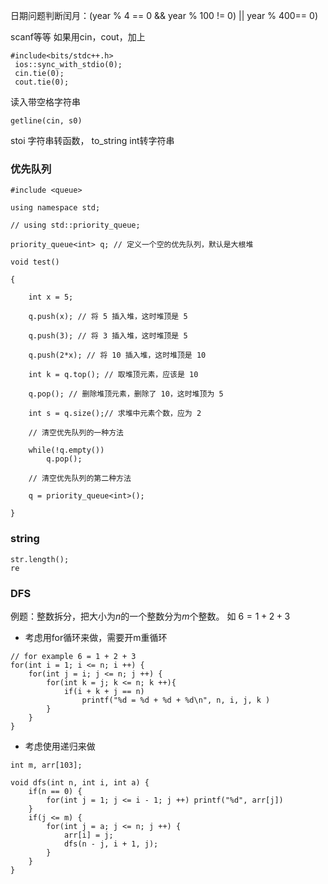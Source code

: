 
日期问题判断闰月：(year % 4 == 0 && year % 100 != 0) || year % 400== 0)


scanf等等 如果用cin，cout，加上
```
#include<bits/stdc++.h>
 ios::sync_with_stdio(0);
 cin.tie(0);
 cout.tie(0);
```

读入带空格字符串
```
getline(cin, s0)
```

stoi 字符串转函数， to_string int转字符串
### 优先队列

```
#include <queue>

using namespace std;

// using std::priority_queue;

priority_queue<int> q; // 定义一个空的优先队列，默认是大根堆

void test()

{

	int x = 5;
	
	q.push(x); // 将 5 插入堆，这时堆顶是 5
	
	q.push(3); // 将 3 插入堆，这时堆顶是 5
	
	q.push(2*x); // 将 10 插入堆，这时堆顶是 10
	
	int k = q.top(); // 取堆顶元素，应该是 10
	
	q.pop(); // 删除堆顶元素，删除了 10，这时堆顶为 5
	
	int s = q.size();// 求堆中元素个数，应为 2
	
	// 清空优先队列的一种方法
	
	while(!q.empty())
		q.pop();
	
	// 清空优先队列的第二种方法
	
	q = priority_queue<int>();

}
```

### string

```
str.length();
re
```




### DFS
例题：整数拆分，把大小为$n$的一个整数分为$m$个整数。 如 $6 = 1 + 2 + 3$
- 考虑用for循环来做，需要开m重循环
```
// for example 6 = 1 + 2 + 3
for(int i = 1; i <= n; i ++) {
	for(int j = i; j <= n; j ++) {
		for(int k = j; k <= n; k ++){
			if(i + k + j == n)
				printf("%d = %d + %d + %d\n", n, i, j, k )
		}
	}
}
```

- 考虑使用递归来做
```
int m, arr[103];

void dfs(int n, int i, int a) {
	if(n == 0) {
		for(int j = 1; j <= i - 1; j ++) printf("%d", arr[j])
	}
	if(j <= m) {
		for(int j = a; j <= n; j ++) {
			arr[i] = j;
			dfs(n - j, i + 1, j);
		}
	}
}
```

